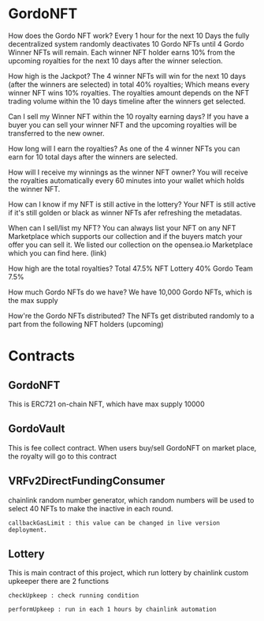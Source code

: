 # GordoNFT
How does the Gordo NFT work? 
Every 1 hour for the next 10 Days the fully decentralized system randomly deactivates 10 Gordo NFTs until 4 Gordo Winner NFTs will remain. Each winner NFT holder earns 10% from the upcoming royalties for the next 10 days after the winner selection. 

How high is the Jackpot?
The 4 winner NFTs will win for the next 10 days (after the winners are selected) in total 40% royalties; Which means every winner NFT wins 10% royalties. The royalties amount depends on the NFT trading volume within the 10 days timeline after the winners get selected.

Can I sell my Winner NFT within the 10 royalty earning days?
If you have a buyer you can sell your winner NFT and the upcoming royalties will be transferred to the new owner.

How long will I earn the royalties?
As one of the 4 winner NFTs you can earn for 10 total days after the winners are selected.

How will I receive my winnings as the winner NFT owner?
You will receive the royalties automatically every 60 minutes into your wallet which holds the winner NFT.

How can I know if my NFT is still active in the lottery?
Your NFT is still active if it's still golden or black as winner NFTs afer refreshing the metadatas. 

When can I sell/list my NFT?
You can always list your NFT on any NFT Marketplace which supports our collection and if the buyers match your offer you can sell it. We listed our collection on the opensea.io Marketplace which you can find here. (link)

How high are the total royalties?
Total 47.5%
NFT Lottery 40%
Gordo Team 7.5%

How much Gordo NFTs do we have?
We have 10,000 Gordo NFTs, which is the max supply

How're the Gordo NFTs distributed?
The NFTs get distributed randomly to a part from the following NFT holders (upcoming)

# Contracts
## GordoNFT
This is ERC721 on-chain NFT, which have max supply 10000
## GordoVault
This is fee collect contract. 
When users buy/sell GordoNFT on market place, the royalty will go to this contract
## VRFv2DirectFundingConsumer
chainlink random number generator, which random numbers will be used to select 40 NFTs to make the inactive in each round.
    
    callbackGasLimit : this value can be changed in live version deployment.
    
## Lottery
This is main contract of this project, which run lottery by chainlink custom upkeeper
there are 2 functions 
    
    checkUpkeep : check running condition
    
    performUpkeep : run in each 1 hours by chainlink automation

